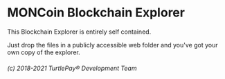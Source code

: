 # MONCoin Blockchain Explorer

This Blockchain Explorer is entirely self contained.

Just drop the files in a publicly accessible web folder and you've got your own copy of the explorer.

###### (c) 2018-2021 TurtlePay® Development Team
